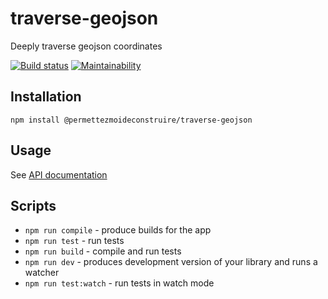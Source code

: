 # traverse-geojson

Deeply traverse geojson coordinates

[![Build status](https://travis-ci.org/permettez-moi-de-construire/webpack-library-starter.svg?branch=master)](https://travis-ci.org/permettez-moi-de-construire/webpack-library-starter.svg?branch=master) [![Maintainability](https://api.codeclimate.com/v1/badges/<badgeid>/maintainability)](https://codeclimate.com/github/permettez-moi-de-construire/webpack-library-starter/maintainability)

## Installation

```
npm install @permettezmoideconstruire/traverse-geojson
```

## Usage

See [API documentation](doc/API.md)

## Scripts

* `npm run compile` - produce builds for the app
* `npm run test` - run tests
* `npm run build` - compile and run tests
* `npm run dev` - produces development version of your library and runs a watcher
* `npm run test:watch` - run tests in watch mode
